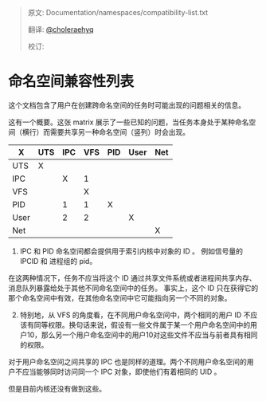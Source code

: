 > 原文: Documentation/namespaces/compatibility-list.txt
> 
> 翻译: [@choleraehyq](https://github.com/choleraehyq)
> 
> 校订: []()

#	 命名空间兼容性列表

这个文档包含了用户在创建跨命名空间的任务时可能出现的问题相关的信息。

这有一个概要。这张 matrix 展示了一些已知的问题，当任务本身处于某种命名空间（横行）而需要共享另一种命名空间（竖列）时会出现。

  X |UTS | IPC | VFS | PID | User | Net
----|----|-----|-----|-----|------|-----
UTS |  X |     |     |     |      |
IPC |    |  X  | 1   |     |      | 
VFS |    |     |  X  |     |      |
PID |    | 1   | 1   |  X  |      |
User|    | 2   | 2   |     |  X   |
Net |    |     |     |     |      |  X

1. IPC 和 PID 命名空间都会提供用于索引内核中对象的 ID 。 例如信号量的 IPCID 和 进程组的 pid。

在这两种情况下，任务不应当将这个 ID 通过共享文件系统或者进程间共享内存、消息队列暴露给处于其他不同命名空间中的任务。 事实上，这个   ID 只在获得它的那个命名空间中有效，在其他命名空间中它可能指向另一个不同的对象。

2. 特别地，从 VFS 的角度看，在不同用户命名空间中，两个相同的用户 ID 不应该有同等权限。换句话来说，假设有一些文件属于某一个用户命名空间中的用户10，那么另一个用户命名空间中的用户10对这些文件不应当与前者具有相同的权限。

对于用户命名空间之间共享的 IPC 也是同样的道理。两个不同用户命名空间的用户不应当能够同时访问同一个 IPC 对象，即使他们有着相同的 UID 。

但是目前内核还没有做到这些。



